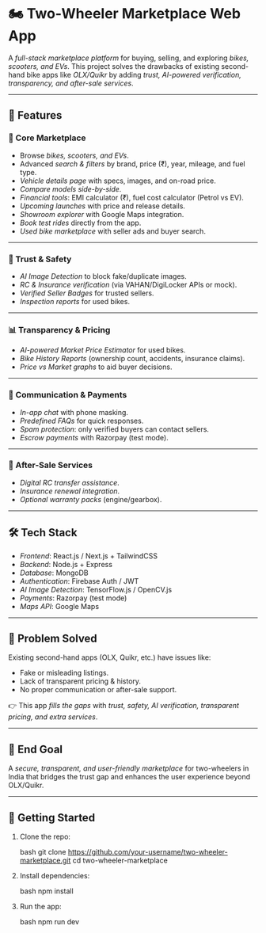 # 🏍 Two-Wheeler Marketplace Web App

A *full-stack marketplace platform* for buying, selling, and exploring *bikes, scooters, and EVs*.
This project solves the drawbacks of existing second-hand bike apps like *OLX/Quikr* by adding *trust, AI-powered verification, transparency, and after-sale services*.

---

## 🚀 Features

### 🔎 Core Marketplace

* Browse *bikes, scooters, and EVs*.
* Advanced *search & filters* by brand, price (₹), year, mileage, and fuel type.
* *Vehicle details page* with specs, images, and on-road price.
* *Compare models side-by-side*.
* *Financial tools*: EMI calculator (₹), fuel cost calculator (Petrol vs EV).
* *Upcoming launches* with price and release details.
* *Showroom explorer* with Google Maps integration.
* *Book test rides* directly from the app.
* *Used bike marketplace* with seller ads and buyer search.

---

### 🔐 Trust & Safety

* *AI Image Detection* to block fake/duplicate images.
* *RC & Insurance verification* (via VAHAN/DigiLocker APIs or mock).
* *Verified Seller Badges* for trusted sellers.
* *Inspection reports* for used bikes.

---

### 📊 Transparency & Pricing

* *AI-powered Market Price Estimator* for used bikes.
* *Bike History Reports* (ownership count, accidents, insurance claims).
* *Price vs Market graphs* to aid buyer decisions.

---

### 💬 Communication & Payments

* *In-app chat* with phone masking.
* *Predefined FAQs* for quick responses.
* *Spam protection*: only verified buyers can contact sellers.
* *Escrow payments* with Razorpay (test mode).

---

### 🔧 After-Sale Services

* *Digital RC transfer assistance*.
* *Insurance renewal integration*.
* *Optional warranty packs* (engine/gearbox).

---

## 🛠 Tech Stack

* *Frontend*: React.js / Next.js + TailwindCSS
* *Backend*: Node.js + Express
* *Database*: MongoDB
* *Authentication*: Firebase Auth / JWT
* *AI Image Detection*: TensorFlow.js / OpenCV.js
* *Payments*: Razorpay (test mode)
* *Maps API*: Google Maps

---

## 📌 Problem Solved

Existing second-hand apps (OLX, Quikr, etc.) have issues like:

* Fake or misleading listings.
* Lack of transparent pricing & history.
* No proper communication or after-sale support.

👉 This app *fills the gaps* with *trust, safety, AI verification, transparent pricing, and extra services*.

---

## 🎯 End Goal

A *secure, transparent, and user-friendly marketplace* for two-wheelers in India that bridges the trust gap and enhances the user experience beyond OLX/Quikr.

---

## 🚀 Getting Started

1. Clone the repo:

   bash
   git clone https://github.com/your-username/two-wheeler-marketplace.git
   cd two-wheeler-marketplace
   
2. Install dependencies:

   bash
   npm install
   
3. Run the app:

   bash
   npm run dev
